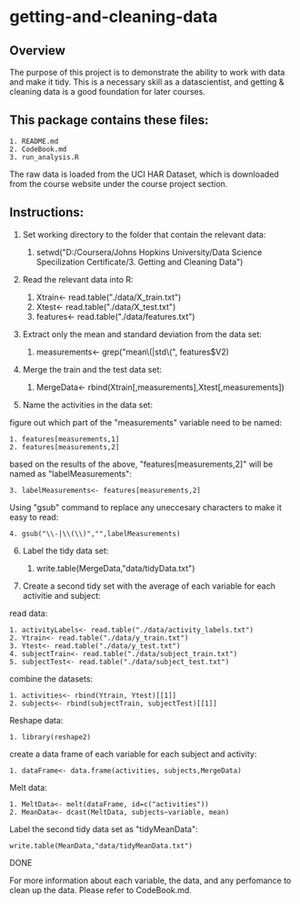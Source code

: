 getting-and-cleaning-data
=========================
## Overview 
The purpose of this project is to demonstrate the ability to work with data and make it tidy.
This is a necessary skill as a datascientist, and getting & cleaning data is a good foundation for later courses.
## This package contains these files:
	1. README.md
	2. CodeBook.md
	3. run_analysis.R
The raw data is loaded from the UCI HAR Dataset, which is downloaded from the course website under the course project section.

## Instructions:
1. Set working directory to the folder that contain the relevant data:
	1. setwd("D:/Coursera/Johns Hopkins University/Data Science Specilization Certificate/3. Getting and Cleaning Data")

2. Read the relevant data into R:
	1. Xtrain<- read.table("./data/X_train.txt")
	2. Xtest<- read.table("./data/X_test.txt")
	3. features<- read.table("./data/features.txt")

3. Extract only the mean and standard deviation from the data set:
	1. measurements<- grep("mean\\(|std\\(", features$V2)

4. Merge the train and the test data set: 
	1. MergeData<- rbind(Xtrain[,measurements],Xtest[,measurements])

5. Name the activities in the data set: 

figure out which part of the "measurements" variable need to be named: 

	1. features[measurements,1]
	2. features[measurements,2] 

based on the results of the above, "features[measurements,2]" will be named as "labelMeasurements":

	3. labelMeasurements<- features[measurements,2]

Using "gsub" command to replace any uneccesary characters to make it easy to read:

	4. gsub("\\-|\\(\\)","",labelMeasurements)

6. Label the tidy data set:
	1. write.table(MergeData,"data/tidyData.txt")

7. Create a second tidy set with the average of each variable for each activitie and subject:

read data:

	1. activityLabels<- read.table("./data/activity_labels.txt")
	2. Ytrain<- read.table("./data/y_train.txt")
	3. Ytest<- read.table("./data/y_test.txt")
	4. subjectTrain<- read.table("./data/subject_train.txt")
	5. subjectTest<- read.table("./data/subject_test.txt")

combine the datasets:

	1. activities<- rbind(Ytrain, Ytest)[[1]]
	2. subjects<- rbind(subjectTrain, subjectTest)[[1]]

Reshape data:

	1. library(reshape2)

create a data frame of each variable for each subject and activity:

	1. dataFrame<- data.frame(activities, subjects,MergeData)

Melt data:

	1. MeltData<- melt(dataFrame, id=c("activities"))
	2. MeanData<- dcast(MeltData, subjects~variable, mean)

Label the second tidy data set as "tidyMeanData":

	write.table(MeanData,"data/tidyMeanData.txt")

DONE

For more information about each variable, the data, and any perfomance to clean up the data. Please refer to CodeBook.md.
